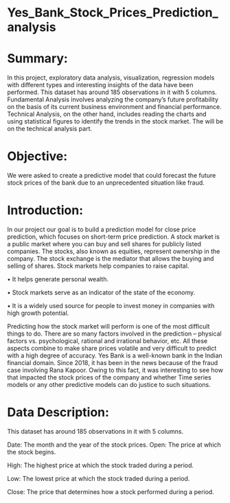 # Yes_Bank_Stock_Prices_Prediction_analysis

# Summary:
In this project, exploratory data analysis, visualization, regression models with different types and interesting insights of the data have been performed. This dataset has around 185 observations in it with 5 columns. Fundamental Analysis involves analyzing the company’s future profitability on the basis of its current business environment and financial performance. Technical Analysis, on the other hand, includes reading the charts and using statistical figures to identify the trends in the stock market. The will be on the technical analysis part.

# Objective:
We were asked to create a predictive model that could forecast the future stock prices of the bank due to an unprecedented situation like fraud.

# Introduction:
In our project our goal is to build a prediction model for close price prediction, which focuses on short-term price prediction. A stock market is a public market where you can buy and sell shares for publicly listed companies. The stocks, also known as equities, represent ownership in the company. The stock exchange is the mediator that allows the buying and selling of shares. Stock markets help companies to raise capital.

• It helps generate personal wealth.

• Stock markets serve as an indicator of the state of the economy. 

• It is a widely used source for people to invest money in companies with high growth potential. 

Predicting how the stock market will perform is one of the most difficult things to do. There are so many factors involved in the prediction – physical factors vs. psychological, rational and irrational behavior, etc. All these aspects combine to make share prices volatile and very difficult to predict with a high degree of accuracy. Yes Bank is a well-known bank in the Indian financial domain. Since 2018, it has been in the news because of the fraud case involving Rana Kapoor. Owing to this fact, it was interesting to see how that impacted the stock prices of the company and whether Time series models or any other predictive models can do justice to such situations.

# Data Description:
This dataset has around 185 observations in it with 5 columns. 

Date: The month and the year of the stock prices. Open: The price at which the stock begins. 

High: The highest price at which the stock traded during a period. 

Low: The lowest price at which the stock traded during a period. 

Close: The price that determines how a stock performed during a period.
